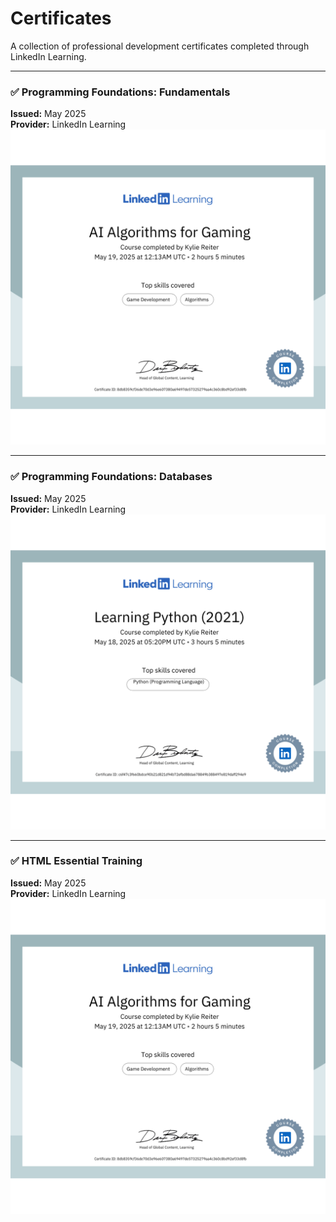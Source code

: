 # Certificates

A collection of professional development certificates completed through LinkedIn Learning.

---

### ✅ Programming Foundations: Fundamentals  
**Issued:** May 2025  
**Provider:** LinkedIn Learning  
<img src="1.png" width="600"/>

---

### ✅ Programming Foundations: Databases  
**Issued:** May 2025  
**Provider:** LinkedIn Learning  
<img src="2.png" width="600"/>

---

### ✅ HTML Essential Training  
**Issued:** May 2025  
**Provider:** LinkedIn Learning  
<img src="3.png" width="600"/>
